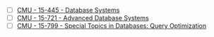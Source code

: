- [ ] [CMU - 15-445 - Database Systems](https://15445.courses.cs.cmu.edu/fall2025/)
- [ ] [CMU - 15-721 - Advanced Database Systems](https://15721.courses.cs.cmu.edu/spring2024/)
- [ ] [CMU - 15-799 - Special Topics in Databases: Query Optimization](https://15799.courses.cs.cmu.edu/spring2025/)
